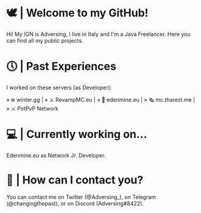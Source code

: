 # 🕊 | Welcome to my GitHub!

Hi! My IGN is Adversing, I live in Italy and I'm a Java Freelancer. 
Here you can find all my public projects.

# 🕔 | Past Experiences
I worked on these servers (as Developer):

» ❄️ winter.gg | 
» ⚔️ RevampMC.eu |
» 🐼 edenmine.eu |
» 🗞️ mc.tharest.me |
» ⚔️ PotPvP Network 

# 💻 | Currently working on...
Edenmine.eu as Network Jr. Developer.

# 💼 | How can I contact you?
You can contact me on Twitter (@Adversing_), on Telegram (@changingthepast), or on Discord (Adversing#8422).
